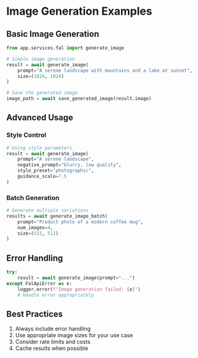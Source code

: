 # Image Generation Examples

## Basic Image Generation
```python
from app.services.fal import generate_image

# Simple image generation
result = await generate_image(
    prompt="A serene landscape with mountains and a lake at sunset",
    size=(1024, 1024)
)

# Save the generated image
image_path = await save_generated_image(result.image)
```

## Advanced Usage
### Style Control
```python
# Using style parameters
result = await generate_image(
    prompt="A serene landscape",
    negative_prompt="blurry, low quality",
    style_preset="photographic",
    guidance_scale=7.5
)
```

### Batch Generation
```python
# Generate multiple variations
results = await generate_image_batch(
    prompt="Product photo of a modern coffee mug",
    num_images=4,
    size=(512, 512)
)
```

## Error Handling
```python
try:
    result = await generate_image(prompt="...")
except FalApiError as e:
    logger.error(f"Image generation failed: {e}")
    # Handle error appropriately
```

## Best Practices
1. Always include error handling
2. Use appropriate image sizes for your use case
3. Consider rate limits and costs
4. Cache results when possible

